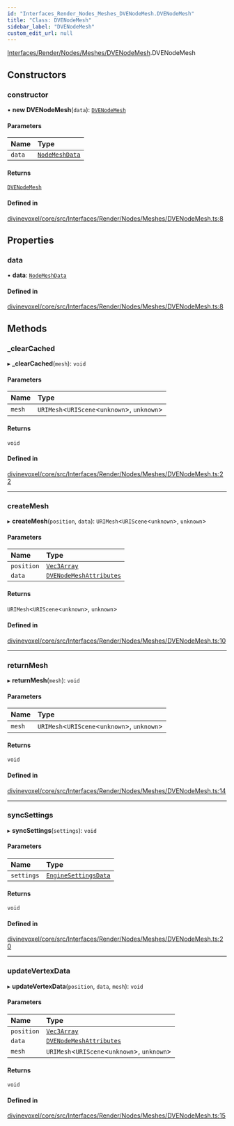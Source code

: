 ```yaml
---
id: "Interfaces_Render_Nodes_Meshes_DVENodeMesh.DVENodeMesh"
title: "Class: DVENodeMesh"
sidebar_label: "DVENodeMesh"
custom_edit_url: null
---
```


[Interfaces/Render/Nodes/Meshes/DVENodeMesh](../modules/Interfaces_Render_Nodes_Meshes_DVENodeMesh.md).DVENodeMesh

## Constructors

### constructor

• **new DVENodeMesh**(`data`): [`DVENodeMesh`](Interfaces_Render_Nodes_Meshes_DVENodeMesh.DVENodeMesh.md)

#### Parameters

| Name | Type |
| :------ | :------ |
| `data` | [`NodeMeshData`](../modules/Interfaces_Render_Nodes_DVERenderNode_types.md#nodemeshdata) |

#### Returns

[`DVENodeMesh`](Interfaces_Render_Nodes_Meshes_DVENodeMesh.DVENodeMesh.md)

#### Defined in

[divinevoxel/core/src/Interfaces/Render/Nodes/Meshes/DVENodeMesh.ts:8](https://github.com/lucasdamianjohnson/DivineVoxelEngine/blob/596fa7391478620ed460dfb4856ff0a763b91c49/divinevoxel/core/src/Interfaces/Render/Nodes/Meshes/DVENodeMesh.ts#L8)

## Properties

### data

• **data**: [`NodeMeshData`](../modules/Interfaces_Render_Nodes_DVERenderNode_types.md#nodemeshdata)

#### Defined in

[divinevoxel/core/src/Interfaces/Render/Nodes/Meshes/DVENodeMesh.ts:8](https://github.com/lucasdamianjohnson/DivineVoxelEngine/blob/596fa7391478620ed460dfb4856ff0a763b91c49/divinevoxel/core/src/Interfaces/Render/Nodes/Meshes/DVENodeMesh.ts#L8)

## Methods

### \_clearCached

▸ **_clearCached**(`mesh`): `void`

#### Parameters

| Name | Type |
| :------ | :------ |
| `mesh` | `URIMesh`\<`URIScene`\<`unknown`\>, `unknown`\> |

#### Returns

`void`

#### Defined in

[divinevoxel/core/src/Interfaces/Render/Nodes/Meshes/DVENodeMesh.ts:22](https://github.com/lucasdamianjohnson/DivineVoxelEngine/blob/596fa7391478620ed460dfb4856ff0a763b91c49/divinevoxel/core/src/Interfaces/Render/Nodes/Meshes/DVENodeMesh.ts#L22)

___

### createMesh

▸ **createMesh**(`position`, `data`): `URIMesh`\<`URIScene`\<`unknown`\>, `unknown`\>

#### Parameters

| Name | Type |
| :------ | :------ |
| `position` | [`Vec3Array`](../modules/Math_Types_Math_types.md#vec3array) |
| `data` | [`DVENodeMeshAttributes`](../modules/Interfaces_Render_Nodes_DVERenderNode_types.md#dvenodemeshattributes) |

#### Returns

`URIMesh`\<`URIScene`\<`unknown`\>, `unknown`\>

#### Defined in

[divinevoxel/core/src/Interfaces/Render/Nodes/Meshes/DVENodeMesh.ts:10](https://github.com/lucasdamianjohnson/DivineVoxelEngine/blob/596fa7391478620ed460dfb4856ff0a763b91c49/divinevoxel/core/src/Interfaces/Render/Nodes/Meshes/DVENodeMesh.ts#L10)

___

### returnMesh

▸ **returnMesh**(`mesh`): `void`

#### Parameters

| Name | Type |
| :------ | :------ |
| `mesh` | `URIMesh`\<`URIScene`\<`unknown`\>, `unknown`\> |

#### Returns

`void`

#### Defined in

[divinevoxel/core/src/Interfaces/Render/Nodes/Meshes/DVENodeMesh.ts:14](https://github.com/lucasdamianjohnson/DivineVoxelEngine/blob/596fa7391478620ed460dfb4856ff0a763b91c49/divinevoxel/core/src/Interfaces/Render/Nodes/Meshes/DVENodeMesh.ts#L14)

___

### syncSettings

▸ **syncSettings**(`settings`): `void`

#### Parameters

| Name | Type |
| :------ | :------ |
| `settings` | [`EngineSettingsData`](../modules/Types_EngineSettings_types.md#enginesettingsdata) |

#### Returns

`void`

#### Defined in

[divinevoxel/core/src/Interfaces/Render/Nodes/Meshes/DVENodeMesh.ts:20](https://github.com/lucasdamianjohnson/DivineVoxelEngine/blob/596fa7391478620ed460dfb4856ff0a763b91c49/divinevoxel/core/src/Interfaces/Render/Nodes/Meshes/DVENodeMesh.ts#L20)

___

### updateVertexData

▸ **updateVertexData**(`position`, `data`, `mesh`): `void`

#### Parameters

| Name | Type |
| :------ | :------ |
| `position` | [`Vec3Array`](../modules/Math_Types_Math_types.md#vec3array) |
| `data` | [`DVENodeMeshAttributes`](../modules/Interfaces_Render_Nodes_DVERenderNode_types.md#dvenodemeshattributes) |
| `mesh` | `URIMesh`\<`URIScene`\<`unknown`\>, `unknown`\> |

#### Returns

`void`

#### Defined in

[divinevoxel/core/src/Interfaces/Render/Nodes/Meshes/DVENodeMesh.ts:15](https://github.com/lucasdamianjohnson/DivineVoxelEngine/blob/596fa7391478620ed460dfb4856ff0a763b91c49/divinevoxel/core/src/Interfaces/Render/Nodes/Meshes/DVENodeMesh.ts#L15)
